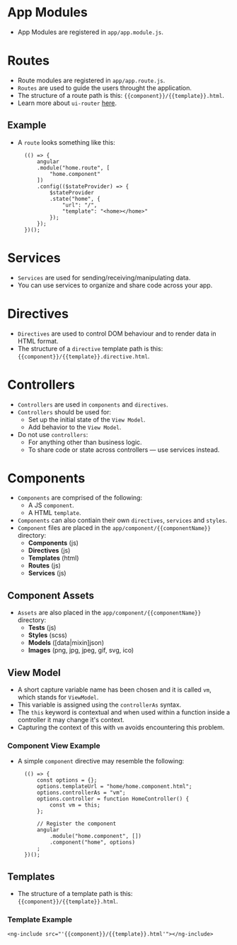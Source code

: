 # App Modules
- App Modules are registered in `app/app.module.js`.

# Routes
- Route modules are registered in `app/app.route.js`.
- `Routes` are used to guide the users throught the application.
- The structure of a route path is this: `{{component}}/{{template}}.html`.
- Learn more about `ui-router` [here](https://github.com/angular-ui/ui-router).

## Example
- A `route` looks something like this:

		(() => {
			angular
			.module("home.route", [
				"home.component"
			])
			.config(($stateProvider) => {
				$stateProvider
				.state("home", {
					"url": "/",
					"template": "<home></home>"
				});
			});
		})();

# Services
- `Services` are used for sending/receiving/manipulating data.
- You can use services to organize and share code across your app.

# Directives
- `Directives` are used to control DOM behaviour and to render data in HTML format.
- The structure of a `directive` template path is this: `{{component}}/{{template}}.directive.html`.

# Controllers
- `Controllers` are used in `components` and `directives`.
- `Controllers` should be used for:
	- Set up the initial state of the `View Model`.
	- Add behavior to the `View Model`.
- Do not use `controllers`:
	- For anything other than business logic.
	- To share code or state across controllers — use services instead.

# Components
- `Components` are comprised of the following:
	- A JS `component`.
	- A HTML `template`.
- `Components` can also contiain their own `directives`, `services` and `styles`.
- `Component` files are placed in the `app/component/{{componentName}}` directory:
	- **Components** (js)
	- **Directives** (js)
	- **Templates** (html)
	- **Routes** (js)
	- **Services** (js)

## Component Assets
- `Assets` are also placed in the `app/component/{{componentName}}` directory:
	- **Tests** (js)
	- **Styles** (scss)
	- **Models** ([data|mixin]json)
	- **Images** (png, jpg, jpeg, gif, svg, ico)

## View Model
- A short capture variable name has been chosen and it is called `vm`, which stands for `ViewModel`.
- This variable is assigned using the `controllerAs` syntax.
- The `this` keyword is contextual and when used within a function inside a controller it may change it's context.
- Capturing the context of this with `vm` avoids encountering this problem.

### Component View Example
- A simple `component` directive may resemble the following:

		(() => {
			const options = {};
			options.templateUrl = "home/home.component.html";
			options.controllerAs = "vm";
			options.controller = function HomeController() {
				const vm = this;
			};
			
			// Register the component
			angular
				.module("home.component", [])
				.component("home", options)
			;
		})();

## Templates
- The structure of a template path is this: `{{component}}/{{template}}.html`.

### Template Example

	<ng-include src="'{{component}}/{{template}}.html'"></ng-include>
